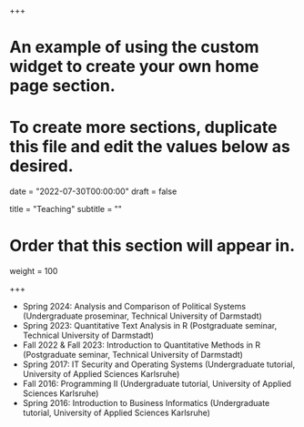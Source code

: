 +++
# An example of using the custom widget to create your own home page section.
# To create more sections, duplicate this file and edit the values below as desired.

date = "2022-07-30T00:00:00"
draft = false

title = "Teaching"
subtitle = ""

# Order that this section will appear in.
weight = 100

+++
- Spring 2024: Analysis and Comparison of Political Systems (Undergraduate proseminar, Technical University of Darmstadt)
- Spring 2023: Quantitative Text Analysis in R (Postgraduate seminar, Technical University of Darmstadt)
- Fall 2022 & Fall 2023: Introduction to Quantitative Methods in R (Postgraduate seminar, Technical University of Darmstadt)
- Spring 2017: IT Security and Operating Systems (Undergraduate tutorial, University of Applied Sciences Karlsruhe)
- Fall 2016: Programming II (Undergraduate tutorial, University of Applied Sciences Karlsruhe)
- Spring 2016: Introduction to Business Informatics (Undergraduate tutorial, University of Applied Sciences Karlsruhe)
